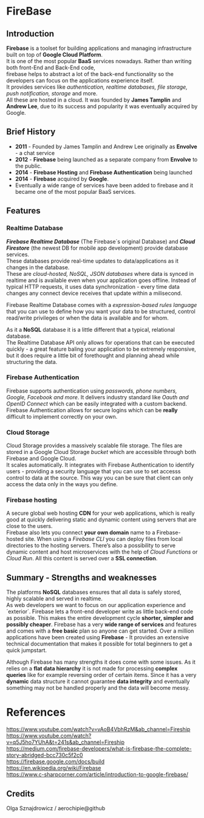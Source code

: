 
# FireBase

## Introduction

**Firebase** is a toolset for building applications and managing infrastructure built on top of **Google Cloud Platform**.  
It is one of the most popular **BaaS** services nowadays. Rather than writing both front-End and Back-End code,  
firebase helps to abstract a lot of the back-end functionality so the developers can focus on the applications experience itself.  
It provides services like _authentication, realtime databases, file storage, push notification, storage_ and more.  
All these are hosted in a cloud. It was founded by **James Tamplin** and **Andrew Lee**, due to its success and popularity it was eventually acquired by Google.  

## Brief History

- **2011** - Founded by James Tamplin and Andrew Lee originally as **Envolve** - a chat service
- **2012** - **Firebase** being launched as a separate company from **Envolve** to the public.
- **2014** - **Firebase Hosting** and **Firebase Authentication** being launched
- **2014** - **Firebase** acquired by **Google**.
-  Eventually a wide range of services have been added to firebase and it became one of the most popular BaaS services.

## Features

### **Realtime Database**

_**Firebase Realtime Database**_ (The Firebase´s original Database) and _**Cloud Firestore**_ (the newest DB for mobile app development) provide database services.  
These databases provide real-time updates to data/applications as it changes in the database.   
These are _cloud-hosted, NoSQL, JSON databases_ where data is synced in realtime and is available even when your application goes offline. Instead of typical HTTP requests, it uses data synchronization - every time data changes any connect device receives that update within a milisecond.

Firebase Realtime Database comes with a _expression-based rules language_ that you can use to define how you want your data to be structured, control read/write privileges or when the data is available and for whom.  

As it a **NoSQL** database it is a little different that a typical, relational database.  
The Realtime Database API only allows for operations that can be executed quickly - a great feature baling your application to be extremely responsive, but it does require a little bit of forethought and planning ahead while structuring the data.


### **Firebase Authentication**

Firebase supports authentication using _passwords, phone numbers, Google, Facebook and more_. It delivers industry standard like _Oauth and OpenID Connect_ which can be easily integrated with a custom backend.  
Firebase Authentication allows for secure logins which can be **really** difficult to implement correctly on your own.

### **Cloud Storage**

Cloud Storage provides a massively scalable file storage. The files are stored in a Google Cloud Storage _bucket_ which are accessible through both Firebase and Google Cloud.  
It scales automatically. It integrates with Firebase Authentication to identify users - providing a security language that you can use to set accesss control to data at the source. This way you can be sure that client can only access the data only in the ways you define.

### **Firebase hosting**

A secure global web hosting **CDN** for your web applications, which is really good at quickly delivering static and dynamic content using servers that are close to the users.  
Firebase also lets you connect **your own domain** name to a Firebase-hosted site. 
When using a _Firebase CLI_ you can deploy files from local directories to the hosting servers. There’s also a possibility to serve dynamic content and host microservices with the help of _Cloud Functions_ or _Cloud Run_. All this content is served over a **SSL connection**.

## Summary - Strengths and weaknesses  
The platforms **NoSQL** databases ensures that all data is safely stored, highly scalable and served in realtime.  
As web developers we want to focus on our application experience and ´exterior´. Firebase lets a front-end developer write as little back-end code as possible. This makes the entire development cycle **shorter, simpler and possibly cheaper**. Firebase has a very **wide range of services** and features and comes with a **free basic** plan so anyone can get started. 
Over a million applications have been created using **Firebase** - It provides an extensive technical documentation that makes it possible for total beginners to get a quick jumpstart.

Although Firebase has many strengths it does come with some issues. As it relies on a **flat data hierarchy** it is not made for processing **complex queries** like for example reversing order of certain items. Since it has a very **dynamic** data structure it cannot guarantee **data integrity** and eventually something may not be handled properly and the data will become messy.


# References
https://www.youtube.com/watch?v=vAoB4VbhRzM&ab_channel=Fireship  
https://www.youtube.com/watch?v=q5J5ho7YUhA&t=241s&ab_channel=Fireship  
https://medium.com/firebase-developers/what-is-firebase-the-complete-story-abridged-bcc730c5f2c0  
https://firebase.google.com/docs/build  
https://en.wikipedia.org/wiki/Firebase  
https://www.c-sharpcorner.com/article/introduction-to-google-firebase/  

## Credits
Olga Sznajdrowicz / aerochipie@github
